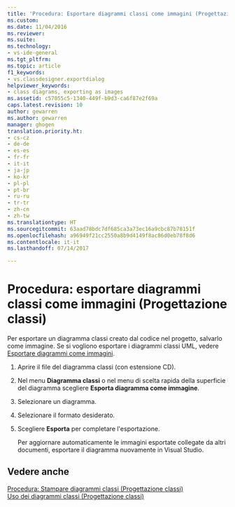 ```yaml
---
title: 'Procedura: Esportare diagrammi classi come immagini (Progettazione classi) | Microsoft Docs'
ms.custom: 
ms.date: 11/04/2016
ms.reviewer: 
ms.suite: 
ms.technology:
- vs-ide-general
ms.tgt_pltfrm: 
ms.topic: article
f1_keywords:
- vs.classdesigner.exportdialog
helpviewer_keywords:
- class diagrams, exporting as images
ms.assetid: c57055c5-1340-449f-b9d3-ca6f87e2f69a
caps.latest.revision: 10
author: gewarren
ms.author: gewarren
manager: ghogen
translation.priority.ht:
- cs-cz
- de-de
- es-es
- fr-fr
- it-it
- ja-jp
- ko-kr
- pl-pl
- pt-br
- ru-ru
- tr-tr
- zh-cn
- zh-tw
ms.translationtype: HT
ms.sourcegitcommit: 63aad78bdc7df685ca3a73ec16a9cbc87b78151f
ms.openlocfilehash: a96949f21cc2550a8b9d4149f8ac86d0eb78f8d6
ms.contentlocale: it-it
ms.lasthandoff: 07/14/2017

---
```

# <a name="how-to-export-class-diagrams-as-images-class-designer"></a>Procedura: esportare diagrammi classi come immagini (Progettazione classi)
Per esportare un diagramma classi creato dal codice nel progetto, salvarlo come immagine. Se si vogliono esportare i diagrammi classi UML, vedere [Esportare diagrammi come immagini](../modeling/export-diagrams-as-images.md).  
  
1.  Aprire il file del diagramma classi (con estensione CD).  
  
2.  Nel menu **Diagramma classi** o nel menu di scelta rapida della superficie del diagramma scegliere **Esporta diagramma come immagine**.  
  
3.  Selezionare un diagramma.  
  
4.  Selezionare il formato desiderato.  
  
5.  Scegliere **Esporta** per completare l'esportazione.  
  
     Per aggiornare automaticamente le immagini esportate collegate da altri documenti, esportare il diagramma nuovamente in Visual Studio.  
  
## <a name="see-also"></a>Vedere anche  
 [Procedura: Stampare diagrammi classi (Progettazione classi)](../ide/how-to-print-class-diagrams-class-designer.md)   
 [Uso dei diagrammi classi (Progettazione classi)](../ide/working-with-class-diagrams-class-designer.md)
